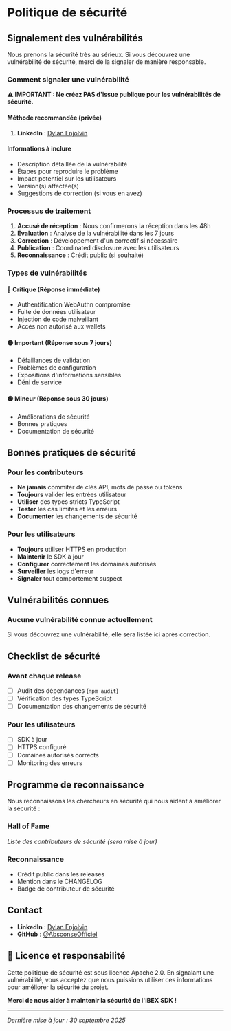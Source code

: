 # Politique de sécurité

## Signalement des vulnérabilités

Nous prenons la sécurité très au sérieux. Si vous découvrez une vulnérabilité de sécurité, merci de la signaler de manière responsable.

### Comment signaler une vulnérabilité

**⚠️ IMPORTANT : Ne créez PAS d'issue publique pour les vulnérabilités de sécurité.**

#### Méthode recommandée (privée)

1. **LinkedIn** : [Dylan Enjolvin](https://www.linkedin.com/in/dylanenjolvin/)

#### Informations à inclure

- Description détaillée de la vulnérabilité
- Étapes pour reproduire le problème
- Impact potentiel sur les utilisateurs
- Version(s) affectée(s)
- Suggestions de correction (si vous en avez)

### Processus de traitement

1. **Accusé de réception** : Nous confirmerons la réception dans les 48h
2. **Évaluation** : Analyse de la vulnérabilité dans les 7 jours
3. **Correction** : Développement d'un correctif si nécessaire
4. **Publication** : Coordinated disclosure avec les utilisateurs
5. **Reconnaissance** : Crédit public (si souhaité)

### Types de vulnérabilités

#### 🔴 Critique (Réponse immédiate)

- Authentification WebAuthn compromise
- Fuite de données utilisateur
- Injection de code malveillant
- Accès non autorisé aux wallets

#### 🟡 Important (Réponse sous 7 jours)

- Défaillances de validation
- Problèmes de configuration
- Expositions d'informations sensibles
- Déni de service

#### 🟢 Mineur (Réponse sous 30 jours)

- Améliorations de sécurité
- Bonnes pratiques
- Documentation de sécurité

## Bonnes pratiques de sécurité

### Pour les contributeurs

- **Ne jamais** commiter de clés API, mots de passe ou tokens
- **Toujours** valider les entrées utilisateur
- **Utiliser** des types stricts TypeScript
- **Tester** les cas limites et les erreurs
- **Documenter** les changements de sécurité

### Pour les utilisateurs

- **Toujours** utiliser HTTPS en production
- **Maintenir** le SDK à jour
- **Configurer** correctement les domaines autorisés
- **Surveiller** les logs d'erreur
- **Signaler** tout comportement suspect

## Vulnérabilités connues

### Aucune vulnérabilité connue actuellement

Si vous découvrez une vulnérabilité, elle sera listée ici après correction.

## Checklist de sécurité

### Avant chaque release

- [ ] Audit des dépendances (`npm audit`)
- [ ] Vérification des types TypeScript
- [ ] Documentation des changements de sécurité

### Pour les utilisateurs

- [ ] SDK à jour
- [ ] HTTPS configuré
- [ ] Domaines autorisés corrects
- [ ] Monitoring des erreurs

## Programme de reconnaissance

Nous reconnaissons les chercheurs en sécurité qui nous aident à améliorer la sécurité :

### Hall of Fame

_Liste des contributeurs de sécurité (sera mise à jour)_

### Reconnaissance

- Crédit public dans les releases
- Mention dans le CHANGELOG
- Badge de contributeur de sécurité

## Contact

- **LinkedIn** : [Dylan Enjolvin](https://www.linkedin.com/in/dylanenjolvin/)
- **GitHub** : [@AbsconseOfficiel](https://github.com/AbsconseOfficiel)

## 📄 Licence et responsabilité

Cette politique de sécurité est sous licence Apache 2.0. En signalant une vulnérabilité, vous acceptez que nous puissions utiliser ces informations pour améliorer la sécurité du projet.

**Merci de nous aider à maintenir la sécurité de l'IBEX SDK !**

---

_Dernière mise à jour : 30 septembre 2025_
